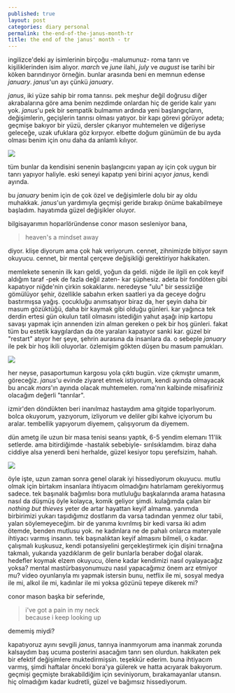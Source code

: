 ```yaml
---
published: true
layout: post
categories: diary personal
permalink: the-end-of-the-janus-month-tr
title: the end of the janus' month - tr
---
```

ingilizce'deki ay isimlerinin birçoğu -malumunuz- roma tanrı ve kişiliklerinden isim alıyor. _march_ ve _june_ ilahi, _july_ ve _august_ ise tarihi bir köken barındırıyor örneğin. bunlar arasında beni en memnun edense _january_. _janus_'un ayı çünkü _january_.

_janus_, iki yüze sahip bir roma tanrısı. pek meşhur değil doğrusu diğer akrabalarına göre ama benim nezdimde onlardan hiç de geride kalır yanı yok. _janus_'u pek bir sempatik bulmamın ardında yeni başlangıçların, değişimlerin, geçişlerin tanrısı olması yatıyor. bir kapı görevi görüyor adeta; geçmişe bakıyor bir yüzü, dersler çıkarıyor muhtemelen ve diğeriyse geleceğe, uzak ufuklara göz kırpıyor. elbette doğum günümün de bu ayda olması benim için onu daha da anlamlı kılıyor.

![]({{site.baseurl}}/images/janus1.jpeg)

tüm bunlar da kendisini senenin başlangıcını yapan ay için çok uygun bir tanrı yapıyor haliyle. eski seneyi kapatıp yeni birini açıyor _janus_, kendi ayında.

bu _january_ benim için de çok özel ve değişimlerle dolu bir ay oldu muhakkak. _janus_'un yardımıyla geçmişi geride bırakıp önüme bakabilmeye başladım. hayatımda güzel değişikler oluyor.

bilgisayarımın hoparlöründense conor mason sesleniyor bana, 

> heaven's a mindset away

diyor. klişe diyorum ama çok hak veriyorum. cennet, zihnimizde bitiyor sayın okuyucu. cennet, bir mental çerçeve değişikliği gerektiriyor hakikaten. 

memlekete senenin ilk karı geldi, yoğun da geldi. niğde ile ilgili en çok keyif aldığım taraf -pek de fazla değil zaten- kar şüphesiz. adeta bir fondöten gibi kapatıyor niğde'nin çirkin sokaklarını. neredeyse "ulu" bir sessizliğe gömülüyor şehir, özellikle sabahın erken saatleri ya da geceye doğru bastırmışsa yağış. çocukluğu anımsatıyor biraz da, her şeyin daha bir masum gözüktüğü, daha bir kaymak gibi olduğu günleri. kar yağınca tek derdin ertesi gün okulun tatil olmasını istediğin yahut aşağı inip kartopu savaşı yapmak için annenden izin alman gereken o pek bir hoş günleri. fakat tüm bu estetik kaygılardan da öte yaraları kapatıyor sanki kar. güzel bir "restart" atıyor her şeye, şehrin aurasına da insanlara da. o sebeple _january_ ile pek bir hoş ikili oluyorlar. özlemişim gökten düşen bu masum pamukları.

![]({{site.baseurl}}/images/janus2.jpg)

her neyse, pasaportumun kargosu yola çıktı bugün. vize çıkmıştır umarım, göreceğiz. _janus_'u evinde ziyaret etmek istiyorum, kendi ayında olmayacak bu ancak _mars_'ın ayında olacak muhtemelen. roma'nın kalbinde misafiriniz olacağım değerli "tanrılar".

izmir'den döndükten beri inanılmaz hastaydım ama gitgide toparlıyorum. bolca okuyorum, yazıyorum, izliyorum ve deliler gibi kahve içiyorum bu aralar. tembellik yapıyorum diyemem, çalışıyorum da diyemem. 

dün ametg ile uzun bir masa tenisi seansı yaptık, 6-5 yendim elemanı 11'lik setlerde. ama bitirdiğimde -hastalık sebebiyle- sırılsıklamdım. biraz daha ciddiye alsa yenerdi beni herhalde, güzel kesiyor topu şerefsizim, hahah. 

![]({{site.baseurl}}/images/janus3.jpg)

öyle işte, uzun zaman sonra genel olarak iyi hissediyorum okuyucu. mutlu olmak için birtakım insanlara ihtiyacım olmadığını hatırlamam gerekiyormuş sadece. tek başınalık bağımlısı bora mutluluğu başkalarında arama hatasına nasıl da düşmüş öyle kolayca, komik geliyor şimdi. kulağımda çalan bir _nothing but thieves_ yeter de artar hayattan keyif almama. yanımda birbirimizi yukarı taşıdığımız dostlarım da varsa tadından yenmez olur tabii, yalan söylemeyeceğim. bir de yanıma kıvrılmış bir kedi varsa iki adım ötemde, benden mutlusu yok. ne kadınlara ne de pahalı onlarca materyale ihtiyacı varmış insanın. tek başınalıktan keyif almasını bilmeli, o kadar. çalışmalı kuşkusuz, kendi potansiyelini gerçekleştirmek için dişini tırnağına takmalı, yukarıda yazdıklarım de gelir bunlarla beraber doğal olarak. hedefler koymak elzem okuyucu, ölene kadar kendimizi nasıl oyalayacağız yoksa? mental mastürbasyonumuzu nasıl yapacağımız önem arz etmiyor mu? video oyunlarıyla mı yapmak istersin bunu, netflix ile mi, sosyal medya ile mi, alkol ile mi, kadınlar ile mi yoksa gözünü tepeye dikerek mi?

conor mason başka bir seferinde,

> i've got a pain in my neck     
because i keep looking up 

dememiş miydi?

kapatıyoruz ayını sevgili _janus_, tanrıya inanmıyorum ama inanmak zorunda kalsaydım baş ucuma posterini asacağım tanrı sen olurdun. hakikaten pek bir efektif değişimlere muktedirmişsin. teşekkür ederim. buna ihtiyacım varmış, şimdi haftalar önceki bora'ya gülerek ve hatta acıyarak bakıyorum. geçmişi geçmişte bırakabildiğim için seviniyorum, bırakamayanlar utansın.
hiç olmadığım kadar kudretli, güzel ve bağımsız hissediyorum.
